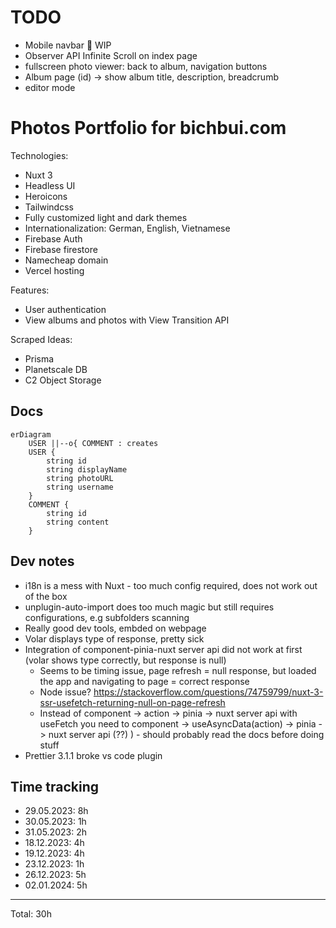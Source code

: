 # TODO

- Mobile navbar 🚧 WIP
- Observer API Infinite Scroll on index page
- fullscreen photo viewer: back to album, navigation buttons
- Album page (id) -> show album title, description, breadcrumb
- editor mode

# Photos Portfolio for bichbui.com

Technologies:

- Nuxt 3
- Headless UI
- Heroicons
- Tailwindcss
- Fully customized light and dark themes
- Internationalization: German, English, Vietnamese
- Firebase Auth
- Firebase firestore
- Namecheap domain
- Vercel hosting

Features:

- User authentication
- View albums and photos with View Transition API

Scraped Ideas:

- Prisma
- Planetscale DB
- C2 Object Storage

## Docs

```mermaid
erDiagram
    USER ||--o{ COMMENT : creates
    USER {
        string id
        string displayName
        string photoURL
        string username
    }
    COMMENT {
        string id
        string content
    }
```

## Dev notes

- i18n is a mess with Nuxt - too much config required, does not work out of the box
- unplugin-auto-import does too much magic but still requires configurations, e.g subfolders scanning
- Really good dev tools, embded on webpage
- Volar displays type of response, pretty sick
- Integration of component-pinia-nuxt server api did not work at first (volar shows type correctly, but response is null)
  - Seems to be timing issue, page refresh = null response, but loaded the app and navigating to page = correct response
  - Node issue? https://stackoverflow.com/questions/74759799/nuxt-3-ssr-usefetch-returning-null-on-page-refresh
  - Instead of component -> action -> pinia -> nuxt server api with useFetch you need to
    component -> useAsyncData(action) -> pinia -> nuxt server api (??)
    ) - should probably read the docs before doing stuff
- Prettier 3.1.1 broke vs code plugin

## Time tracking

- 29.05.2023: 8h
- 30.05.2023: 1h
- 31.05.2023: 2h
- 18.12.2023: 4h
- 19.12.2023: 4h
- 23.12.2023: 1h
- 26.12.2023: 5h
- 02.01.2024: 5h

---

Total: 30h
